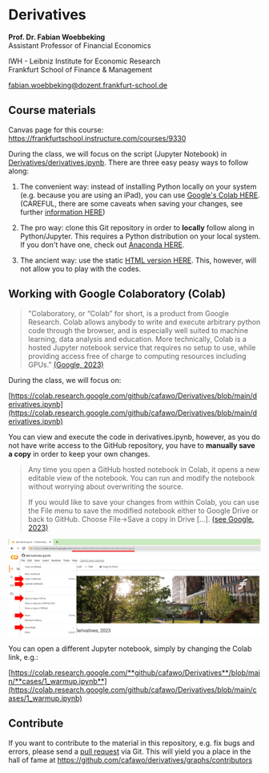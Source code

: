 # Derivatives



**Prof. Dr. Fabian Woebbeking**</br>
Assistant Professor of Financial Economics

IWH - Leibniz Institute for Economic Research</br>
Frankfurt School of Finance & Management

fabian.woebbeking@dozent.frankfurt-school.de

## Course materials

 Canvas page for this course: https://frankfurtschool.instructure.com/courses/9330 

During the class, we will focus on the script (Jupyter Notebook) in [Derivatives/derivatives.ipynb](https://github.com/cafawo/Derivatives/blob/main/derivatives.ipynb). There are three easy peasy ways to follow along:

1. The convenient way: instead of installing Python locally on your system (e.g. because you are using an iPad), you can use [Google's Colab HERE](https://colab.research.google.com/github/cafawo/Derivatives/blob/main/derivatives.ipynb).  (CAREFUL, there are some caveats when saving your changes, see further  [information HERE](https://colab.research.google.com/github/googlecolab/colabtools/blob/master/notebooks/colab-github-demo.ipynb))

2. The pro way: clone this Git repository in order to **locally** follow along in Python/Jupyter. This requires a Python distribution on your local system. If you don't have one, check out [Anaconda HERE](https://www.anaconda.com/products/individual).

3. The ancient way: use the static [HTML version HERE](https://cafawo.github.io/Derivatives/derivatives.html). This, however, will not allow you to play with the codes.


## Working with Google Colaboratory (Colab)

> "Colaboratory, or “Colab” for short, is a product from Google Research. Colab allows anybody to write and execute arbitrary python code through the browser, and is especially well suited to machine learning, data analysis and education. More technically, Colab is a hosted Jupyter notebook service that requires no setup to use, while providing access free of charge to computing resources including GPUs." [(Google, 2023)](https://research.google.com/colaboratory/faq.html)

During the class, we will focus on: 

[https://colab.research.google.com/github/cafawo/Derivatives/blob/main/derivatives.ipynb](https://colab.research.google.com/github/cafawo/Derivatives/blob/main/derivatives.ipynb)

You can view and execute the code in derivatives.ipynb, however, as you do not have write access to the GitHub repository, you have to **manually save a copy** in order to keep your own changes.

> Any time you open a GitHub hosted notebook in Colab, it opens a new editable view of the notebook. You can run and modify the notebook without worrying about overwriting the source.
>
> If you would like to save your changes from within Colab, you can use the File menu to save the modified notebook either to Google Drive or back to GitHub. Choose File→Save a copy in Drive [...].
> [(see Google, 2023)](https://colab.research.google.com/github/googlecolab/colabtools/blob/master/notebooks/colab-github-demo.ipynb#scrollTo=8J3NBxtZpPcK)


![image-3.png](figures/colab.png)

You can open a different Jupyter notebook, simply by changing the Colab link, e.g.:

[https://colab.research.google.com/**github/cafawo/Derivatives**/blob/main/**cases/1_warmup.ipynb**](https://colab.research.google.com/github/cafawo/Derivatives/blob/main/cases/1_warmup.ipynb)

## Contribute

If you want to contribute to the material in this repository, e.g. fix bugs and errors, please send a [pull request](https://github.com/cafawo/derivatives/pulls) via Git. This will yield you a place in the hall of fame at https://github.com/cafawo/derivatives/graphs/contributors
